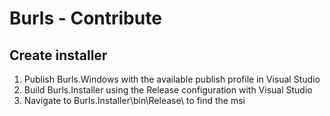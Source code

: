# Burls - Contribute
## Create installer
1. Publish Burls.Windows with the available publish profile in Visual Studio
1. Build Burls.Installer using the Release configuration with Visual Studio
1. Navigate to Burls.Installer\bin\Release\ to find the msi